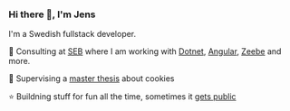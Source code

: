 ### Hi there 👋, I'm Jens
I'm a Swedish fullstack developer.

 :bank:  Consulting at [SEB](https://seb.se) where I am working with [Dotnet](https://github.com/dotnet), [Angular](https://github.com/angular), [Zeebe](https://github.com/camunda/zeebe) and more.

:school: Supervising a [master thesis](https://github.com/arvidsandin/ask-manager) about cookies

:star: Buildning stuff for fun all the time, sometimes it [gets public](https://github.com/R0tenur/visualization)

